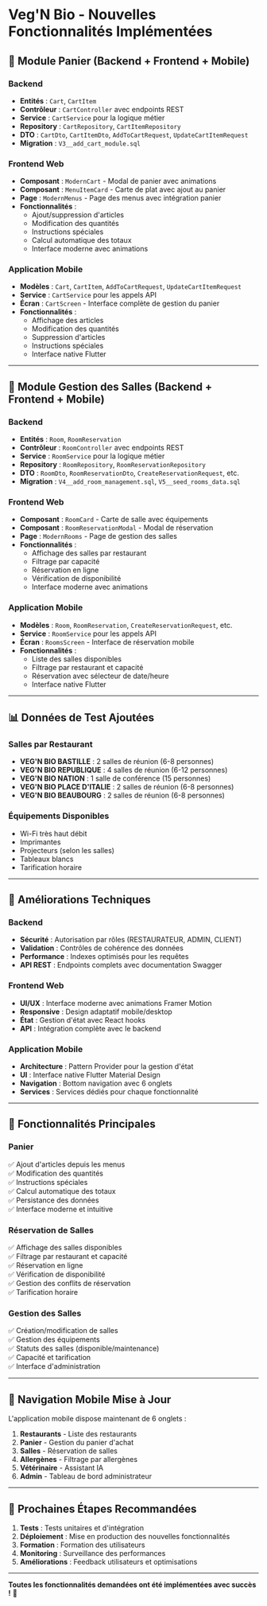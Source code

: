 # Veg'N Bio - Nouvelles Fonctionnalités Implémentées

## 🛒 Module Panier (Backend + Frontend + Mobile)

### Backend
- **Entités** : `Cart`, `CartItem`
- **Contrôleur** : `CartController` avec endpoints REST
- **Service** : `CartService` pour la logique métier
- **Repository** : `CartRepository`, `CartItemRepository`
- **DTO** : `CartDto`, `CartItemDto`, `AddToCartRequest`, `UpdateCartItemRequest`
- **Migration** : `V3__add_cart_module.sql`

### Frontend Web
- **Composant** : `ModernCart` - Modal de panier avec animations
- **Composant** : `MenuItemCard` - Carte de plat avec ajout au panier
- **Page** : `ModernMenus` - Page des menus avec intégration panier
- **Fonctionnalités** :
  - Ajout/suppression d'articles
  - Modification des quantités
  - Instructions spéciales
  - Calcul automatique des totaux
  - Interface moderne avec animations

### Application Mobile
- **Modèles** : `Cart`, `CartItem`, `AddToCartRequest`, `UpdateCartItemRequest`
- **Service** : `CartService` pour les appels API
- **Écran** : `CartScreen` - Interface complète de gestion du panier
- **Fonctionnalités** :
  - Affichage des articles
  - Modification des quantités
  - Suppression d'articles
  - Instructions spéciales
  - Interface native Flutter

---

## 🏢 Module Gestion des Salles (Backend + Frontend + Mobile)

### Backend
- **Entités** : `Room`, `RoomReservation`
- **Contrôleur** : `RoomController` avec endpoints REST
- **Service** : `RoomService` pour la logique métier
- **Repository** : `RoomRepository`, `RoomReservationRepository`
- **DTO** : `RoomDto`, `RoomReservationDto`, `CreateReservationRequest`, etc.
- **Migration** : `V4__add_room_management.sql`, `V5__seed_rooms_data.sql`

### Frontend Web
- **Composant** : `RoomCard` - Carte de salle avec équipements
- **Composant** : `RoomReservationModal` - Modal de réservation
- **Page** : `ModernRooms` - Page de gestion des salles
- **Fonctionnalités** :
  - Affichage des salles par restaurant
  - Filtrage par capacité
  - Réservation en ligne
  - Vérification de disponibilité
  - Interface moderne avec animations

### Application Mobile
- **Modèles** : `Room`, `RoomReservation`, `CreateReservationRequest`, etc.
- **Service** : `RoomService` pour les appels API
- **Écran** : `RoomsScreen` - Interface de réservation mobile
- **Fonctionnalités** :
  - Liste des salles disponibles
  - Filtrage par restaurant et capacité
  - Réservation avec sélecteur de date/heure
  - Interface native Flutter

---

## 📊 Données de Test Ajoutées

### Salles par Restaurant
- **VEG'N BIO BASTILLE** : 2 salles de réunion (6-8 personnes)
- **VEG'N BIO REPUBLIQUE** : 4 salles de réunion (6-12 personnes)
- **VEG'N BIO NATION** : 1 salle de conférence (15 personnes)
- **VEG'N BIO PLACE D'ITALIE** : 2 salles de réunion (6-8 personnes)
- **VEG'N BIO BEAUBOURG** : 2 salles de réunion (6-8 personnes)

### Équipements Disponibles
- Wi-Fi très haut débit
- Imprimantes
- Projecteurs (selon les salles)
- Tableaux blancs
- Tarification horaire

---

## 🔧 Améliorations Techniques

### Backend
- **Sécurité** : Autorisation par rôles (RESTAURATEUR, ADMIN, CLIENT)
- **Validation** : Contrôles de cohérence des données
- **Performance** : Indexes optimisés pour les requêtes
- **API REST** : Endpoints complets avec documentation Swagger

### Frontend Web
- **UI/UX** : Interface moderne avec animations Framer Motion
- **Responsive** : Design adaptatif mobile/desktop
- **État** : Gestion d'état avec React hooks
- **API** : Intégration complète avec le backend

### Application Mobile
- **Architecture** : Pattern Provider pour la gestion d'état
- **UI** : Interface native Flutter Material Design
- **Navigation** : Bottom navigation avec 6 onglets
- **Services** : Services dédiés pour chaque fonctionnalité

---

## 🚀 Fonctionnalités Principales

### Panier
✅ Ajout d'articles depuis les menus  
✅ Modification des quantités  
✅ Instructions spéciales  
✅ Calcul automatique des totaux  
✅ Persistance des données  
✅ Interface moderne et intuitive  

### Réservation de Salles
✅ Affichage des salles disponibles  
✅ Filtrage par restaurant et capacité  
✅ Réservation en ligne  
✅ Vérification de disponibilité  
✅ Gestion des conflits de réservation  
✅ Tarification horaire  

### Gestion des Salles
✅ Création/modification de salles  
✅ Gestion des équipements  
✅ Statuts des salles (disponible/maintenance)  
✅ Capacité et tarification  
✅ Interface d'administration  

---

## 📱 Navigation Mobile Mise à Jour

L'application mobile dispose maintenant de 6 onglets :
1. **Restaurants** - Liste des restaurants
2. **Panier** - Gestion du panier d'achat
3. **Salles** - Réservation de salles
4. **Allergènes** - Filtrage par allergènes
5. **Vétérinaire** - Assistant IA
6. **Admin** - Tableau de bord administrateur

---

## 🎯 Prochaines Étapes Recommandées

1. **Tests** : Tests unitaires et d'intégration
2. **Déploiement** : Mise en production des nouvelles fonctionnalités
3. **Formation** : Formation des utilisateurs
4. **Monitoring** : Surveillance des performances
5. **Améliorations** : Feedback utilisateurs et optimisations

---

**Toutes les fonctionnalités demandées ont été implémentées avec succès !** 🎉
